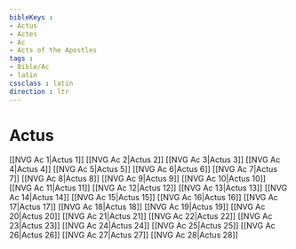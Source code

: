 ```yaml
---
bibleKeys : 
- Actus
- Actes
- Ac
- Acts of the Apostles
tags : 
- Bible/Ac
- latin
cssclass : latin
direction : ltr
---
```


# Actus

[[NVG Ac 1|Actus 1]]
[[NVG Ac 2|Actus 2]]
[[NVG Ac 3|Actus 3]]
[[NVG Ac 4|Actus 4]]
[[NVG Ac 5|Actus 5]]
[[NVG Ac 6|Actus 6]]
[[NVG Ac 7|Actus 7]]
[[NVG Ac 8|Actus 8]]
[[NVG Ac 9|Actus 9]]
[[NVG Ac 10|Actus 10]]
[[NVG Ac 11|Actus 11]]
[[NVG Ac 12|Actus 12]]
[[NVG Ac 13|Actus 13]]
[[NVG Ac 14|Actus 14]]
[[NVG Ac 15|Actus 15]]
[[NVG Ac 16|Actus 16]]
[[NVG Ac 17|Actus 17]]
[[NVG Ac 18|Actus 18]]
[[NVG Ac 19|Actus 19]]
[[NVG Ac 20|Actus 20]]
[[NVG Ac 21|Actus 21]]
[[NVG Ac 22|Actus 22]]
[[NVG Ac 23|Actus 23]]
[[NVG Ac 24|Actus 24]]
[[NVG Ac 25|Actus 25]]
[[NVG Ac 26|Actus 26]]
[[NVG Ac 27|Actus 27]]
[[NVG Ac 28|Actus 28]]
